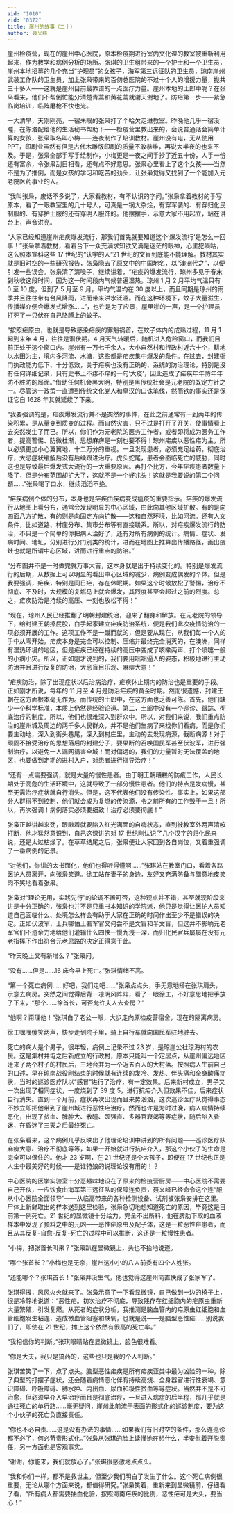 ```yaml
---
aid: "1010"
zid: "0372"
title: 崖州的故事（二十）
author: 聂义峰
---
```


崖州检疫营，现在的崖州中心医院，原本检疫期进行室内文化课的教室被重新利用起来，作为教学和病例分析的场所。张琪的卫生组带来的一个护士和一个卫生员，崖州本地招募的几个充当“护理员”的女孩子，海军第三远征队的卫生员，琼南崖州武装工作队的卫生员，加上张枭带来的百仞总医院的不过十个人的增援力量，拢共三十多人——这就是崖州目前最靠谱的一点医疗力量。崖州本地的土郎中呢？在张枭看来，他们不帮倒忙能分清楚青蒿和黄花蒿就谢天谢地了。防疟第一步——紧急临岗培训，临阵磨枪不快也光。

一大清早，天刚刚亮，一宿未眠的张枭打了个哈欠走进教室。昨晚他几乎一宿没睡，在陈洛配给他的生活秘书帮助下——检疫营里教出来的，会说普通话会简单计算的女孩，张枭取名叫小梅——连夜制作了培训教材。崖州没有电，无从使用 PPT，印刷业虽然有但是古代木雕版印刷的质量不敢恭维，再说大半夜的也来不及。于是，张枭全部手写手绘制作，小梅更是一夜之间手抄了近五十份，人手一份还有富余，令张枭刮目相看，还有点不好意思。张枭心里看上了这个女孩——当然不是为了推倒，而是女孩的学习和吃苦的劲头，让张枭觉得又找到了一个能加入元老院医药事业的人。

“我叫张枭，废话不多说了，大家看教材，有不认识的字问。”张枭拿着教材的手写原本，看了一眼教室里的几十号人，可真是一锅大杂烩，有穿军装的、有穿归化民制服的、有穿护士服的还有穿明人服饰的。他摆摆手，示意大家不用起立，站在讲台上，声音洪亮。

“大家已经知道崖州疟疾爆发流行，那我们首先就要知道这个‘爆发流行’是怎么一回事！”张枭拿着教材，看着台下一众充满求知欲又满是迷茫的眼神，心里犯嘀咕，这么照本宣科这些 17 世纪的“认字的人”21 世纪的文盲到底能不能理解。教材其实就是旧时空的一些研究报告，张枭隐去了原文中的中国地名，以“澳洲代之”，以便引发一些误会。张枭清了清嗓子，继续讲着，“疟疾的爆发流行，琼州多见于春末到秋收这段时间，因为这一时间段内气候普遍湿热。琼州 1 月 2 月平均气温只有 0 至 10 度，但到了 5 月至 9 月，平均气温均在 30 度以上，而且同期是琼州的雨季并且往往带有台风降雨，进而带来洪水泛滥。而在这种环境下，蚊子大量滋生，传播媒介便会爆发式增涨……”，也许是为了应景，屋里啪的一声，是一个护理员打死了一只伏在自己胳膊上的蚊子。

“按照疟原虫，也就是导致感染疟疾的罪魁祸首，在蚊子体内的成熟过程，11 月 1 起到来年 4 月，往往是潜伏期。4 月天气转暖后，随机进入危险窗口，而我们目前正处于这个窗口内。崖州有一万七千余人，大小自然村和行政村近六十个，耕地以水田为主，境内多河流、水塘，这些都是疟疾集中爆发的条件。在过去，封建衙门执政能力低下、十分低效，关于疟疾也没有正确的、系统的防治理论，特别是没有任何详细记录，只有史书上不疼不痒的一句‘大疫’，因此造成了疟疾年年防年年防不胜防的局面。”借助任何机会黑大明，特别是黑传统社会是元老院的既定方针之一。尽管这一政策一直遭到传统文化党人和皇汉的口诛笔伐，然而铁的事实还是保证它自 1628 年其就延续了下来。

“我要强调的是，疟疾爆发流行并不是突然的事件，在此之前通常有一到两年的传染积累，是从量变到质变的过程。而自然灾害，只不过是打开了开关，使事情看上去突然发生了而已。所以，你们作为元老院的医务工作者，或者即将成为医务工作者，提高警惕、防微杜渐，思想麻痹是一刻也要不得！琼州疟疾以恶性疟为主，所以必须更加小心翼翼地，十二万分的重视。一旦发现患者，必须充足给药，彻底治疗，大忌症状缓解后没有后续跟进治疗。虎头蛇尾，患者会面临死亡的威胁，同时这也是导致最后爆发式大流行的一大重要原因。再打个比方，今年疟疾患者数量下降了，但是分布范围却扩大了，这就不是一个好兆头！这就是我要说的第二个问题……”张枭喝了口水，继续滔滔不绝。

“疟疾病例个体的分布，本身也是疟疾由疾病变成瘟疫的重要指示。疟疾的爆发流行从地图上看分布，通常会发现明显的中心区域，由此向其他区域扩散。有的是向四面八方扩散，有的则是向固定方向扩散——这和自然环境，比如河流。还有人文条件，比如道路、村庄分布、集市分布等有直接联系。所以，对疟疾爆发流行的防治，不只是一个简单的你把病人治好了，还有对所有病例的统计。病情、症状、发病时间、地址，分别进行分门别类的统计，进而在地图上推算出传播路径，画出疫灶也就是所谓中心区域，进而进行重点的防治。”

“分布图并不是一时做完就万事大吉，这本身就是出于持续变化的。特别是爆发流行的后期，从数据上可以明显的看出中心区域的减少，病例变成偶发的个体。但是我要强调，疟疾，特别是间日疟，存在休眠期。如果这个时候放松了警惕，治疗不彻底、不及时，大规模的复燃马上就会爆发，其烈度甚至会超过之前的烈度。总之，疟疾防治是持续的高压、一刻也放松不得！”

“现在，琼州人民已经推翻了明朝封建统治，迎来了翻身和解放。在元老院的领导下，给封建王朝擦屁股，白手起家建立疟疾防治系统，便是我们此次疫情防治的一项必须开展的工作。这项工作不是一蹴而就的，但是要从现在，从我们每一个人的手中从零开始。疟疾本身是完全可以控制、压缩并最终完全消灭的，在澳洲，同样有湿热环境的地区，但是疟疾已经在持续的高压中变成了咳嗽两声、打个喷嚏一般的小病小灾。所以，正如刚才说到的，我们要用咄咄逼人的姿态，积极地进行主动防治并且进行反复的防治，大忌盲目乐观、麻痹大意！”

“疟疾防治，除了出现症状以后治病治疗，疟疾休止期内的防治也是重要的手段。正如刚才所说，每年的 11 月至 4 月是防治疟疾的黄金时期。然而很遗憾，封建王朝在这方面根本毫无作为。而传统的土郎中，在这方面也乏善可陈。首先，他们缺少一个科学标准，本质上仍然是经验论道。第二，土郎中没有一个巡诊、跟踪、彻底治疗的制度。所以，他们也很难深入到群众中。所以，对我们来说，我们重点防治的崖州城及周边的两千多人民群众，并不是他们生病了来找你们看病，而是你们要主动地，深入到街头巷尾，深入到村庄里，主动的去发现病源，截断病源！对于顽固不接受治疗的思想落后的封建分子，要果断的召唤国民军甚至伏波军，进行强制治疗，以避免一人漏网祸害全城！而对偏远的，我们的力量暂时无法覆盖的地区，也要做到定期的进村入户，对患者进行指导治疗！”

“还有一点需要强调，就是大量的慢性患者。由于明王朝糟糕的防疫工作，人民长期处于高危的生活环境中，这就导致了一部分慢性患者。他们的特点是发病慢，甚至无需治疗症状就自行消失。但是，这不代表他们没有传染性。事实上，如果这部分人群得不到控制，他们就会成为复燃的传染源，令之前所有的工作毁于一旦！所以，再次强调！病例落实必须要细致！治疗必须要彻底！”

张枭正越讲越来劲，眼瞅着就要陷入红光满面的自嗨状态，直到被教室外两声清咳打断，他才猛然意识到，自己这课讲的对 17 世纪刚认识了几个汉字的归化民来说，还是太过枯燥了。在草草结尾之后，张枭便让大家回到各自岗位，又着重强调了一番病例的记录。

“对他们，你讲的太书面化，他们也得听得懂啊……”张琪站在教室门口，看着各路医护人员离开，向张枭笑道。徐工站在妻子的身边，友好又充满防备与醋意地皮笑肉不笑地看着张枭。

张枭对“理论无用，实践先行”的论调不置可否，这种观点并不错，甚至就现阶段来讲是十分正确的，张枭也并不是只重书本知识的学院派，他只是觉得让医护人员知道自己面临什么、处境怎么样会有助于大家在正确的时间作出至少不是错误的决定。正如伏波军，士兵哪怕土著军官又何尝不是文盲和半文盲，但这并不影响元老军官们不遗余力地给他们灌输什么四快一慢九浅一深，而归化民官兵屡屡在没有元老指挥下作出符合元老思路的决定正得意于此。

“昨天晚上又有新增么？”张枭问。

“没有……但是……16 床今早上死亡。”张琪情绪不高。

“第一个死亡病例……好吧，我们走吧……”张枭点点头，手无意地搭在张琪肩头，示意去病房。突然之间觉得后背一凉阴风阵阵，看了一眼徐工，不好意思地把手放了下来，“那个……徐首长，可否允许夫人去查房？”

“他啊？甭理他！”张琪白了老公一眼，大步走向原检疫营宿舍，现在的隔离病房。

徐工嘿嘿傻笑两声，快步走到院子里，骑上自行车就向国民军驻地驶去。

死亡的病人是个男子，很年轻，病例上记录不过 23 岁，是琼崖公社琼海村的农民。这是集村并屯之后新成立的行政村，原本只能叫一个定居点，从崖州偏远地区迁来了两个村子的村民后，三地合并为一个近五百人的大村落。按照病人生前自己的口述，早在琼南战役刚结束的时候就有连续的发冷、发热、伴头痛和全身酸痛症状，当时的巡诊医疗队以“感冒”进行了治疗，有一定效果。后来新村成立，男子又一次出现了相同症状，一度烧到了 39 度 5，进行抗疟介入但效果不佳，后来症状自行消失。直到一个月前，症状再次出现而且来势汹汹，这次巡诊医疗队觉得事态不妙立即把他带到了崖州城进行恶性疟治疗。然而也许是为时过晚，病人病情持续恶化，出现了贫血、脾肿大、散瞳、颈强直、多器官衰竭等等症状，随后陷入昏迷，在昏迷了三天之后最终死亡。

在张枭看来，这个病例几乎反映出了他理论培训中讲到的所有问题——巡诊医疗队麻痹大意、治疗不彻底等等，如果一开始就进行抗疟介入，那这个小伙子的生命是完全可以保住的。他才 23 岁啊，在 21 世纪还是个大孩子，即便在 17 世纪也正是人生中最美好的时候——是谁特娘的说理论没有用的！？

中心医院的医学实验室十分恶趣味地设在了原来的检疫营厨房——中心医院不需要自己开伙，一应饮食由海军第三远征队的保障连负责，聂义峰已经命令这个连“服从中心医院全面领导”——从临高带来的各种检测设备、试剂被张枭安排在这里。尸体上新鲜取出的样本送到这里检验，张枭急切地想知道死亡的原因，毕竟这是目前第一例死亡。21 世纪的显微镜十分给力，完全不出所料，他在脾肋下取的血液样本中发现了预料之中的元凶——恶性疟原虫及配子体，这是一粒恶性疟患者，而且从其反复-自愈-反复-死亡的过程中可以推断，这还是一粒慢性患者。

“小梅，把张首长叫来？”张枭趴在显微镜上，头也不抬地说道。

“哪个张首长？”小梅也是无奈，崖州这小小的八人前委有四个人姓张。

“还能哪个？张琪首长！”张枭并没生气，他也觉得这崖州简直快成了张家军了。

张琪得报，风风火火就来了。张枭示意了一下看显微镜，自己做到一边的椅子上，很是冷静地说道：“恶性疟。初次治疗不彻底，导致残存在红细胞内的疟原虫重新大量繁殖，引发复燃。从死者的症状分析，我推测是脑血管内的疟原虫红细胞和血管细胞发生粘连，造成微血管阻塞和缺氧，也就是说——是脑型恶性疟……别说我们了，即使在 21 世纪，摊上这个依然有很高的死亡率。”

“我相信你的判断。”张琪眼睛贴在显微镜上，脸色很难看。

“你是大夫，我只是搞药的，这些也只是我的个人判断。”

张琪苦笑了一下，点了点头。脑型恶性疟疾是所有疟疾亚类中最为凶险的一种，除了典型的打摆子症状，还会随着病情恶化伴有持续高烧、全身器官进行性衰竭、意识障碍、呼吸障碍、肺水肿、内出血、尿血和极性贫血等等症状。当然并不是不可治愈，但必须早介入早治疗而且是彻底治疗，一旦进入病症的后半程，那几乎就是通往死亡的单行路……毫无疑问，崖州此前流于表面的形式化的巡诊制度，要为这个小伙子的死亡负直接责任。

“你也不必自责……这是没有办法的事情……如果我们有旧时空的条件，那么连巡诊都不必了，何必苛责形式化。”张枭从张琪的脸上读懂她在想什么，半安慰着开脱责任，另一方面也是客观事实。

“谢谢，你能来，我们就放心了。”张琪很感激地点点头。

“我和你们一样，都不是救世主，但至少我们明白了发生了什么。这个死亡病例很重要，无论从哪个方面来说，都值得研究。”张枭笑着，重新来到显微镜前，仔细看了看，“所有病人都需要抽血化验，按照海南疟疾的比例，恶性疟可是大头，要当心！”
